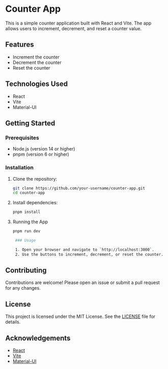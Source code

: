 # Counter App

This is a simple counter application built with React and Vite. The app allows users to increment, decrement, and reset a counter value.

## Features

- Increment the counter
- Decrement the counter
- Reset the counter

## Technologies Used

- React
- Vite
- Material-UI

## Getting Started

### Prerequisites

- Node.js (version 14 or higher)
- pnpm (version 6 or higher)

### Installation

1. Clone the repository:

   ```sh
   git clone https://github.com/your-username/counter-app.git
   cd counter-app
   ```

2. Install dependencies:
   ```sh
   pnpm install
   ```
3. Running the App

   ````sh
   pnpm run dev

    ### Usage

    1. Open your browser and navigate to `http://localhost:3000`.
    2. Use the buttons to increment, decrement, or reset the counter.

## Contributing

Contributions are welcome! Please open an issue or submit a pull request for any changes.

## License

This project is licensed under the MIT License. See the [LICENSE](LICENSE) file for details.

## Acknowledgements

- [React](https://reactjs.org/)
- [Vite](https://vitejs.dev/)
- [Material-UI](https://material-ui.com/)
